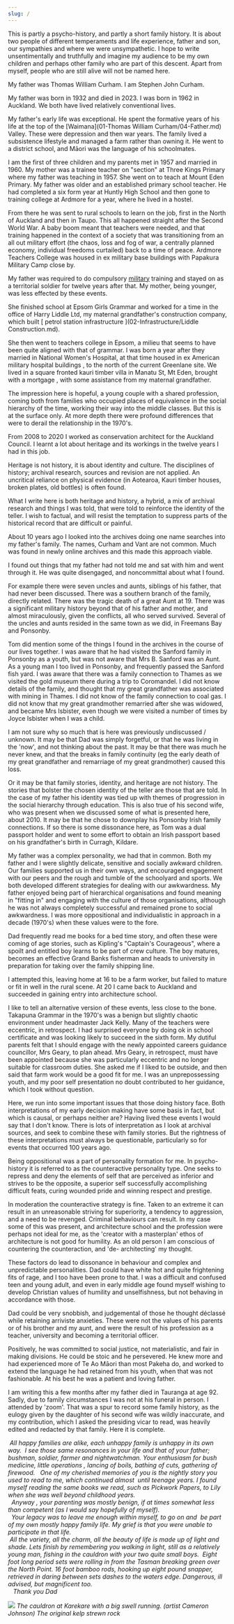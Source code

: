 ```yaml
---
slug: /
---
```


This is partly a psycho-history, and partly a short family history. It is about two people of different temperaments and life experience, father and son, our sympathies and where we were unsympathetic. I hope to write unsentimentally and truthfully and imagine my audience to be my own children and perhaps other family who are part of this descent. Apart from myself, people who are still alive will not be named here.

My father was Thomas William Curham. I am Stephen John Curham.

My father was born in 1932 and died in 2023. I was born in 1962 in Auckland. We both have lived relatively conventional lives. 

My father's early life was exceptional. He spent the formative years of his life at the top of the [Waimana](01-Thomas William Curham/04-Father.md) Valley. These were depression and then war years. The family lived a subsistence lifestyle and managed a farm rather than owning it. He went to a district school, and Māori was the language of his schoolmates.
 
I am the first of three children and my parents met in 1957 and married in 1960. My mother was a trainee teacher on "section" at Three Kings Primary where my father was teaching in 1957.  She went on to teach at Mount Eden Primary. My father was older and an established primary school teacher. He had completed a six form year at Huntly High School and then gone to training college at Ardmore for a year, where he lived in a hostel. 
 
From there he was sent to rural schools to learn on the job, first in the North of Auckland and then in Taupo. This all happened straight after the Second World War. A baby boom meant that teachers were needed, and that training happened in the context of a society that was transitioning from an all out military effort (the chaos, loss and fog of war, a centrally planned economy, individual freedoms curtailed) back to a time of peace. Ardmore Teachers College was housed in ex military base buildings with Papakura Military Camp close by. 
 
My father was required to do compulsory [military](03-Military/Peacetime.md) training and stayed on as a territorial soldier for twelve years after that. My mother, being younger, was less effected by these events. 
 
She finished school at Epsom Girls Grammar and worked for a time in the office of Harry Liddle Ltd, my maternal grandfather's construction company, which built [ petrol station infrastructure ](02-Infrastructure/Liddle Construction.md). 
 
She then went to teachers college in Epsom, a milieu that seems to have been quite aligned with that of grammar. I was born a year after they married in National Women's Hospital, at that time housed in ex American military hospital buildings , to the north of the current Greenlane site. We lived in a square fronted kauri timber villa in Manatu St, Mt Eden, brought with a mortgage , with some assistance from my maternal grandfather.  
 
The impression here is hopeful, a young couple with a shared profession, coming both from families who occupied places of equivalence in the social hierarchy of the time, working their way into the middle classes. But this is at the surface only. At more depth there were profound differences that were to derail the relationship in the 1970's. 
 
From 2008 to 2020 I worked as conservation architect for the Auckland Council.
I learnt a lot about heritage and its workings in the twelve years I had in this job. 

Heritage is not history, it is about identity and culture. The disciplines of history; archival research, sources and revision are not applied. An uncritical reliance on physical evidence (in Aotearoa, Kauri timber houses, broken plates, old bottles) is often found. 

What I write here is both heritage and history, a hybrid, a mix of archival research and things I was told, that were told to reinforce the identity of the teller. I wish to factual, and will resist the temptation to suppress parts of the historical record that are difficult or painful.

About 10 years ago I looked into the archives doing one name searches into my father's family. The names, Curham and Vant are not common. Much was found in newly online archives and this made this approach viable.  

I found out things that my father had not told me and sat with him and went through it. He was quite disengaged, and noncommittal about what I found. 

For example there were seven uncles and aunts, siblings of his father, that had never been discussed. There was a southern branch of the family, directly related. There was the tragic death of a great Aunt at 19. There was a significant military history beyond that of his father and mother, and almost miraculously, given the conflicts, all who served survived. Several of the uncles and aunts resided in the same town as we did, in Freemans Bay and Ponsonby.

Tom did mention some of the things I found in the archives in the course of our lives together. I was aware that he had visited the Sanford family in Ponsonby as a youth, but was not aware that Mrs B. Sanford was an Aunt. As a young man I too lived in Ponsonby, and frequently passed the Sanford fish yard. I was aware that there was a family connection to Thames as we visited the gold museum there during a trip to Coromandel. I did not know details of the family, and thought that my great grandfather was associated with mining in Thames. I did not know of the family connection to coal gas. I did not know that my great grandmother remarried after she was widowed, and became Mrs Isbister,  even though we were visited a number of times by Joyce Isbister when I was a child.

I am not sure why so much that is here was previously undiscussed / unknown. It may be that Dad was simply forgetful, or that he was living in the 'now', and not thinking about the past. It may be that there was much he never knew, and that the breaks in family continuity (eg the early death of my great grandfather  and remarriage of my great grandmother) caused this loss.

Or it may be that family stories, identity, and heritage are not history. The stories that bolster the chosen identity of the teller are those that are told. In the case of my father his identity was tied up with themes of progression in the social hierarchy through education. This is also true of his second wife, who was present when we discussed some of what is presented here, about 2010. It may be that he chose to downplay his Ponsonby Irish family connections. If so there is some dissonance here, as Tom was a dual passport holder and went to some effort to obtain an Irish passport based on his grandfather's birth in Curragh, Kildare.

My father was a complex personality, we had that in common. Both my father and I were slightly delicate, sensitive and socially awkward children. Our families supported us in their own ways, and encouraged engagement with our peers and the rough and tumble of the schoolyard and sports. We both developed different strategies for dealing with our awkwardness. My father enjoyed being part of hierarchical organisations and found meaning in "fitting in" and engaging with the culture of those organisations, although he was not always completely successful and remained prone to social awkwardness. I was more oppositional and individualistic in approach in a decade (1970's) when these values were to the fore. 
  
Dad frequently read me books for a bed time story, and often these were coming of age stories, such as Kipling's "Captain's Courageous", where a spoilt and entitled boy learns to be part of crew culture. The boy matures, becomes an effective Grand Banks fisherman and heads to university in preparation for taking over the family shipping line. 

I attempted this, leaving home at 16 to be a farm worker, but failed to mature or fit in well in the rural scene. At 20 I came back to Auckland and succeeded in gaining entry into architecture school.

I like to tell an alternative version of these events, less close to the bone. Takapuna Grammar in the 1970's was a benign but slightly chaotic environment under headmaster Jack Kelly. Many of the teachers were eccentric, in retrospect. I had surprised everyone by doing ok in school certificate and was looking likely to succeed in the sixth form. My dutiful parents felt that I should engage with the newly appointed careers guidance councillor, Mrs Geary, to plan ahead. Mrs Geary, in retrospect, must have been appointed because she was particularly eccentric and no longer suitable for classroom duties.  She asked me if I liked to be outside, and then said that farm work would be a good fit for me. I was an unprepossessing youth, and my poor self presentation no doubt contributed to her guidance, which I took without question.

Here, we run into some important issues that those doing history face. Both interpretations of my early decision making have some basis in fact, but which is causal, or perhaps neither are? Having lived these events I would say that I don't know. There is lots of interpretation as I look at archival sources, and seek to combine these with family stories. But the rightness of these interpretations must always be questionable, particularly so for events that occurred 100 years ago.

Being oppositional was a part of personality formation for me. In psycho-history it is referred to as the counteractive personality type. One seeks to repress and deny the elements of self that are perceived as inferior and strives to be the opposite, a superior self successfully accomplishing difficult feats, curing wounded pride and winning respect and prestige. 

In moderation the counteractive strategy is fine. Taken to an extreme it can result in an unreasonable striving for superiority, a tendency to aggression, and a need to be revenged. Criminal behaviours can result. In my case some of this was present, and architecture school and the profession were perhaps not ideal for me, as the 'creator with a masterplan' ethos of architecture is not good for humility. As an old person  I am conscious of countering the counteraction, and 'de- architecting' my thought.  
 
These factors do lead to dissonance in behaviour and complex and unpredictable personalities. Dad could have white hot and quite frightening fits of rage, and I too have been prone to that. I was a difficult and confused teen and young adult, and even in early middle age found myself wishing to develop Christian values of humility and unselfishness, but not behaving in accordance with those.

Dad could be very snobbish, and judgemental of those he thought déclassé while retaining arriviste anxieties. These were not the values of his parents or of his brother and my aunt, and were the result of his profession as a teacher, university and becoming a territorial officer.

Positively, he was committed to social justice, not materialistic, and fair in making divisions. He could be stoic and he persevered. He knew more and had experienced more of  Te Ao Māori than most Pakeha do, and worked to extend the language he had retained from his youth, when that was not fashionable. At his best he was a patient and loving father.

I am writing this a few months after my father died in Tauranga at age 92. Sadly, due to family circumstances I was not at his funeral in person. I attended by 'zoom'. That was a spur to record some family history, as the eulogy given by the daughter of his second wife was wildly inaccurate, and my contribution, which I asked the presiding vicar to read, was heavily edited and redacted by that family.  Here it is complete.

 *All happy families are alike, each unhappy family is unhappy in its own way.*
 *I see those same resonances in your life and that of your father; bushman, soldier, farmer and nightwatchman. Your enthusiasm for bush medicine, little operations , lancing of boils, bathing of cuts, gathering of firewood.*
  *One of my cherished memories of you is the nightly story you used to read to me, which continued almost  until teenage years. I found myself reading the same books we read, such as Pickwork Papers, to Lily when she was well beyond childhood years.*  
  *Anyway , your parenting was mostly benign, if at times somewhat less than competent (as I would say hopefully of myself).*  
  *Your legacy was to leave me enough within myself, to go on and  be part of my own mostly happy family life. My grief is that you were unable to participate in that life.*  
 *All the variety, all the charm, all the beauty of life is made up of light and shade. Lets finish by remembering you walking in light, still as a relatively young man, fishing in the cauldron with your two quite small boys.  Eight foot long period sets were rolling in from the Tasman breaking green over the North Point. 16 foot bamboo rods, hooking up eight pound snapper, retrieved in daring between sets dashes to the waters edge. Dangerous, ill advised, but magnificent too.*  
 
 *Thank you Dad*

![](../assets/Father_and_son.webp)
*The cauldron at Karekare with a big swell running. (artist Cameron Johnson) The original kelp strewn rock*